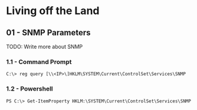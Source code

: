 # Living off the Land

## 01 - SNMP Parameters

TODO: Write more about SNMP

### 1.1 - Command Prompt

`C:\> reg query [\\<IP>\]HKLM\SYSTEM\Current\ControlSet\Services\SNMP`


### 1.2 - Powershell

`PS C:\> Get-ItemProperty HKLM:\SYSTEM\Current\ControlSet\Services\SNMP`